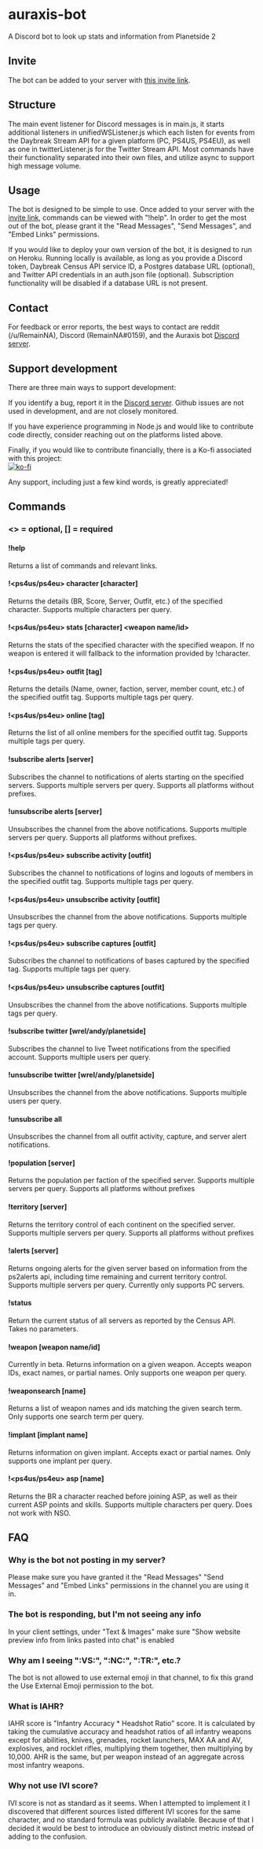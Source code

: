 # auraxis-bot

A Discord bot to look up stats and information from Planetside 2

## Invite

The bot can be added to your server with [this invite link](https://discordapp.com/oauth2/authorize?client_id=437756856774033408&scope=bot&permissions=19456).

## Structure

The main event listener for Discord messages is in main.js, it starts additional listeners in unifiedWSListener.js which each listen for events from the Daybreak Stream API for a given platform (PC, PS4US, PS4EU), as well as one in twitterListener.js for the Twitter Stream API.  Most commands have their functionality separated into their own files, and utilize async to support high message volume.

## Usage

The bot is designed to be simple to use.  Once added to your server with the [invite link](https://discordapp.com/oauth2/authorize?client_id=437756856774033408&scope=bot&permissions=19456), commands can be viewed with "!help".  In order to get the most out of the bot, please grant it the "Read Messages", "Send Messages", and "Embed Links" permissions.

If you would like to deploy your own version of the bot, it is designed to run on Heroku.  Running locally is available, as long as you provide a Discord token, Daybreak Census API service ID, a Postgres database URL (optional), and Twitter API credentials in an auth.json file (optional).  Subscription functionality will be disabled if a database URL is not present.

## Contact

For feedback or error reports, the best ways to contact are reddit (/u/RemainNA), Discord (RemainNA#0159), and the Auraxis bot [Discord server](https://discord.gg/Kf5P6Ut).

## Support development

There are three main ways to support development:

If you identify a bug, report it in the [Discord server](https://discord.gg/Kf5P6Ut).  Github issues are not used in development, and are not closely monitored.

If you have experience programming in Node.js and would like to contribute code directly, consider reaching out on the platforms listed above.

Finally, if you would like to contribute financially, there is a Ko-fi associated with this project:  
[![ko-fi](https://www.ko-fi.com/img/githubbutton_sm.svg)](https://ko-fi.com/E1E61FBIV)

Any support, including just a few kind words, is greatly appreciated!

## Commands

### <> = optional, [] = required

#### !help

Returns a list of commands and relevant links.

#### !<ps4us/ps4eu> character [character]

Returns the details (BR, Score, Server, Outfit, etc.) of the specified character.  Supports multiple characters per query.

#### !<ps4us/ps4eu> stats [character] \<weapon name/id>

Returns the stats of the specified character with the specified weapon.  If no weapon is entered it will fallback to the information provided by !character.

#### !<ps4us/ps4eu> outfit [tag]

Returns the details (Name, owner, faction, server, member count, etc.) of the specified outfit tag.  Supports multiple tags per query.

#### !<ps4us/ps4eu> online [tag]

Returns the list of all online members for the specified outfit tag.  Supports multiple tags per query.

#### !subscribe alerts [server]

Subscribes the channel to notifications of alerts starting on the specified servers.  Supports multiple servers per query.  Supports all platforms without prefixes.

#### !unsubscribe alerts [server]

Unsubscribes the channel from the above notifications.  Supports multiple servers per query.  Supports all platforms without prefixes.

#### !<ps4us/ps4eu> subscribe activity [outfit]

Subscribes the channel to notifications of logins and logouts of members in the specified outfit tag.  Supports multiple tags per query.

#### !<ps4us/ps4eu> unsubscribe activity [outfit]

Unsubscribes the channel from the above notifications.  Supports multiple tags per query.

#### !<ps4us/ps4eu> subscribe captures [outfit]

Subscribes the channel to notifications of bases captured by the specified tag.  Supports multiple tags per query.

#### !<ps4us/ps4eu> unsubscribe captures [outfit]

Unsubscribes the channel from the above notifications.  Supports multiple tags per query.

#### !subscribe twitter [wrel/andy/planetside]

Subscribes the channel to live Tweet notifications from the specified account.  Supports multiple users per query.

#### !unsubscribe twitter [wrel/andy/planetside]

Unsubscribes the channel from the above notifications.  Supports multiple users per query.

#### !unsubscribe all

Unsubscribes the channel from all outfit activity, capture, and server alert notifications.

#### !population [server]

Returns the population per faction of the specified server.  Supports multiple servers per query.  Supports all platforms without prefixes

#### !territory [server]

Returns the territory control of each continent on the specified server.  Supports multiple servers per query.  Supports all platforms without prefixes

#### !alerts [server]

Returns ongoing alerts for the given server based on information from the ps2alerts api, including time remaining and current territory control.  Supports multiple servers per query.  Currently only supports PC servers.

#### !status

Return the current status of all servers as reported by the Census API.  Takes no parameters.

#### !weapon [weapon name/id]

Currently in beta.  Returns information on a given weapon.  Accepts weapon IDs, exact names, or partial names.  Only supports one weapon per query.

#### !weaponsearch [name]

Returns a list of weapon names and ids matching the given search term.  Only supports one search term per query.

#### !implant [implant name]

Returns information on given implant.  Accepts exact or partial names.  Only supports one implant per query.

#### !<ps4us/ps4eu> asp [name]

Returns the BR a character reached before joining ASP, as well as their current ASP points and skills.  Supports multiple characters per query.  Does not work with NSO.

## FAQ

### Why is the bot not posting in my server?

Please make sure you have granted it the "Read Messages" "Send Messages" and "Embed Links" permissions in the channel you are using it in.

### The bot is responding, but I'm not seeing any info

In your client settings, under "Text & Images" make sure "Show website preview info from links pasted into chat" is enabled

### Why am I seeing ":VS:", ":NC:", ":TR:", etc.?

The bot is not allowed to use external emoji in that channel, to fix this grand the Use External Emoji permission to the bot.

### What is IAHR?

IAHR score is "Infantry Accuracy * Headshot Ratio" score.  It is calculated by taking the cumulative accuracy and headshot ratios of all infantry weapons except for abilities, knives, grenades, rocket launchers, MAX AA and AV, explosives, and rocklet rifles, multiplying them together, then multiplying by 10,000.  AHR is the same, but per weapon instead of an aggregate across most infantry weapons.

### Why not use IVI score?

IVI score is not as standard as it seems.  When I attempted to implement it I discovered that different sources listed different IVI scores for the same character, and no standard formula was publicly available.  Because of that I decided it would be best to introduce an obviously distinct metric instead of adding to the confusion.
